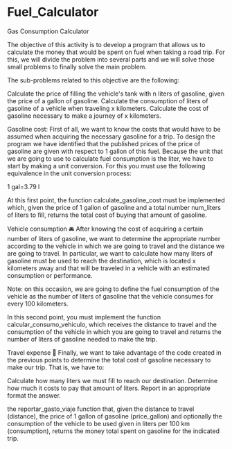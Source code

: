 # Fuel_Calculator
Gas Consumption Calculator 

The objective of this activity is to develop a program that allows us to calculate the money that would be spent on fuel when taking a road trip. For this, we will divide the problem into several parts and we will solve those small problems to finally solve the main problem.

The sub-problems related to this objective are the following:

Calculate the price of filling the vehicle's tank with n liters of gasoline, given the price of a gallon of gasoline.
Calculate the consumption of liters of gasoline of a vehicle when traveling x kilometers.
Calculate the cost of gasoline necessary to make a journey of x kilometers.

Gasoline cost:
First of all, we want to know the costs that would have to be assumed when acquiring the necessary gasoline for a trip. To design the program we have identified that the published prices of the price of gasoline are given with respect to 1 gallon of this fuel. Because the unit that we are going to use to calculate fuel consumption is the liter, we have to start by making a unit conversion. For this you must use the following equivalence in the unit conversion process:

1 gal=3.79 l

At this first point, the function calculate_gasoline_cost must be implemented which, given the price of 1 gallon of gasoline and a total number num_liters of liters to fill, returns the total cost of buying that amount of gasoline.

Vehicle consumption 🚘
After knowing the cost of acquiring a certain number of liters of gasoline, we want to determine the appropriate number according to the vehicle in which we are going to travel and the distance we are going to travel. In particular, we want to calculate how many liters of gasoline must be used to reach the destination, which is located x kilometers away and that will be traveled in a vehicle with an estimated consumption or performance.

Note: on this occasion, we are going to define the fuel consumption of the vehicle as the number of liters of gasoline that the vehicle consumes for every 100 kilometers.

In this second point, you must implement the function calcular_consumo_vehiculo, which receives the distance to travel and the consumption of the vehicle in which you are going to travel and returns the number of liters of gasoline needed to make the trip.

Travel expense 🎒
Finally, we want to take advantage of the code created in the previous points to determine the total cost of gasoline necessary to make our trip. That is, we have to:

Calculate how many liters we must fill to reach our destination.
Determine how much it costs to pay that amount of liters.
Report in an appropriate format the answer.

the reportar_gasto_viaje function that, given the distance to travel (distance), the price of 1 gallon of gasoline (price_gallon) and optionally the consumption of the vehicle to be used given in liters per 100 km (consumption), returns the money total spent on gasoline for the indicated trip.

